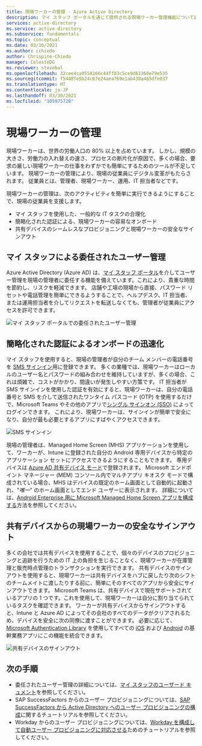 ```yaml
---
title: 現場ワーカーの管理 - Azure Active Directory
description: マイ スタッフ ポータルを通じて提供される現場ワーカー管理機能について説明します。
services: active-directory
ms.service: active-directory
ms.subservice: fundamentals
ms.topic: conceptual
ms.date: 03/16/2021
ms.author: cchiedo
author: Chrispine-Chiedo
manager: CelesteDG
ms.reviewer: stevebal
ms.openlocfilehash: 32cee4ca0558166c44ff83c5ce9d61360e79e535
ms.sourcegitcommit: f5448fe5b24c67e24aea769e1ab438a465dfe037
ms.translationtype: HT
ms.contentlocale: ja-JP
ms.lasthandoff: 03/30/2021
ms.locfileid: "105975728"
---
```

# <a name="frontline-worker-management"></a>現場ワーカーの管理

現場ワーカーは、世界の労働人口の 80% 以上を占めています。 しかし、規模の大きさ、労働力の入れ替えの速さ、プロセスの断片化が原因で、多くの場合、要求の厳しい現場ワーカーの仕事をわずかでも簡単にするためのツールが不足しています。 現場ワーカーの管理により、現場の従業員にデジタル変革がもたらされます。 従業員とは、管理者、現場ワーカー、運用、IT 担当者などです。

現場ワーカーの管理は、次のアクティビティを簡単に実行できるようにすることで、現場の従業員を支援します。
- マイ スタッフを使用した、一般的な IT タスクの合理化
- 簡略化された認証による、現場ワーカーの容易なオンボード
- 共有デバイスのシームレスなプロビジョニングと現場ワーカーの安全なサインアウト

## <a name="delegated-user-management-through-my-staff"></a>マイ スタッフによる委任されたユーザー管理

Azure Active Directory (Azure AD) は、[マイ スタッフ ポータル](../roles/my-staff-configure.md)を介してユーザー管理を現場の管理者に委任する機能を備えています。これにより、貴重な時間を節約し、リスクを軽減できます。 店舗や工場の現場から直接、パスワード リセットや電話管理を簡単にできるようすることで、ヘルプデスク、IT 担当者、または運用担当者を介してリクエストを転送しなくても、管理者が従業員にアクセスを許可できます。

![マイ スタッフ ポータルでの委任されたユーザー管理](media/concept-fundamentals-frontline-worker/delegated-user-management.png)

## <a name="accelerated-onboarding-with-simplified-authentication"></a>簡略化された認証によるオンボードの迅速化

マイ スタッフを使用すると、現場の管理者が自分のチーム メンバーの電話番号を [SMS サインイン](../authentication/howto-authentication-sms-signin.md)用に登録できます。 多くの業種では、現場ワーカーはローカルのユーザー名とパスワードの組み合わせを維持していますが、多くの場合、これは煩雑で、コストがかかり、間違いが発生しやすい方策です。 IT 担当者が SMS サインインを使用した認証を有効にすると、現場ワーカーは、自分の電話番号と SMS を介して送信されたワンタイム パスコード (OTP) を使用するだけで、Microsoft Teams やその他のアプリで[シングル サインオン (SSO)](../manage-apps/what-is-single-sign-on.md) によってログインできます。 これにより、現場ワーカーは、サインインが簡単で安全になり、自分が最も必要とするアプリにすばやくアクセスできます。

![SMS サインイン](media/concept-fundamentals-frontline-worker/sms-signin.png)

現場の管理者は、Managed Home Screen (MHS) アプリケーションを使用して、ワーカーが、Intune に登録された自分の Android 専用デバイスから特定のアプリケーション セットにアクセスできるようにすることもできます。 専用デバイスは [Azure AD 共有デバイス モード](../develop/msal-shared-devices.md)で登録されます。 Microsoft エンドポイント マネージャー (MEM) コンソール内でマルチアプリ キオスク モードで構成されている場合、MHS はデバイスの既定のホーム画面として自動的に起動され、"*唯一*" のホーム画面としてエンド ユーザーに表示されます。 詳細については、[Android Enterprise 用に Microsoft Managed Home Screen アプリを構成する](/mem/intune/apps/app-configuration-managed-home-screen-app)方法を参照してください。

## <a name="secure-sign-out-of-frontline-workers-from-shared-devices"></a>共有デバイスからの現場ワーカーの安全なサインアウト

多くの会社では共有デバイスを使用することで、個々のデバイスのプロビジョニングと追跡を行うための IT 上の負担を生じることなく、現場ワーカーが在庫管理と販売時点管理のトランザクションを実行できます。 共有デバイスのサインアウトを使用すると、現場ワーカーは共有デバイスをハブに戻したり次のシフトのチームメイトに渡したりする前に、簡単にそのすべてのアプリから安全にサインアウトできます。 Microsoft Teams は、共有デバイスで現在サポートされているアプリの 1 つです。これを使用して、現場ワーカーは自分に割り当てられているタスクを確認できます。 ワーカーが共有デバイスからサインアウトすると、Intune と Azure AD によってその会社のすべてのデータがクリアされるため、デバイスを安全に次の同僚に渡すことができます。 必要に応じて、[Microsoft Authentication Library](../develop/msal-overview.md) を使用してすべての [iOS](../develop/msal-ios-shared-devices.md) および [Android](../develop/msal-android-shared-devices.md) の基幹業務アプリにこの機能を統合できます。

![共有デバイスのサインアウト](media/concept-fundamentals-frontline-worker/shared-device-signout.png)

## <a name="next-steps"></a>次の手順

- 委任されたユーザー管理の詳細については、[マイ スタッフのユーザード キュメント](../user-help/my-staff-team-manager.md)を参照してください。
- SAP SuccessFactors からのユーザー プロビジョニングについては、[SAP SuccessFactors から Active Directory へのユーザー プロビジョニングの構成](../saas-apps/sap-successfactors-inbound-provisioning-tutorial.md)に関するチュートリアルを参照してください。
- Workday からのユーザー プロビジョニングについては、[Workday を構成して自動ユーザー プロビジョニングに対応させる](../saas-apps/workday-inbound-tutorial.md)ためのチュートリアルを参照してください。
